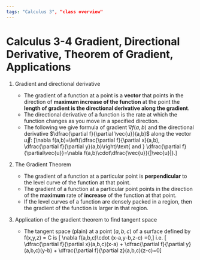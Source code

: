 ```yaml
---
tags: "Calculus 3", "class overview"
---
```

# Calculus 3-4 Gradient, Directional Derivative, Theorem of Gradient, Applications

1. Gradient and directional derivative
	* The gradient of a function at a point is a **vector** that points in the direction of **maximum increase of the function** at the point the **length of gradient is the directional derivative along the gradient**.
	* The directional derivative of a function is the rate at which the function changes as you move in a specified direction.
	* The following we give formula of gradient $\nabla f(a,b)$ and the directional derivative $\dfrac{\partial f}{\partial \vec{u}}(a,b)$ along the vector $\vec{u}$:
	\[\nabla f(a,b)=\left(\dfrac{\partial f}{\partial x}(a,b), \dfrac{\partial f}{\partial y}(a,b)\right)\text{ and } \dfrac{\partial f}{\partial\vec{u}}=\nabla f(a,b)\cdot\dfrac{\vec{u}}{|\vec{u}|}.\]

2. The Gradient Theorem
	* The gradient of a function at a particular point is **perpendicular** to the level curve of the function at that point.
	* The gradient of a function at a particular point points in the direction of the **maximum** rate of **increase** of the function at that point.
	* If the level curves of a function are densely packed in a region, then the gradient of the function is larger in that region.

3. Application of the gradient theorem to find tangent space
	* The tangent space (plain) at a point $(a,b,c)$ of a surface defined by f(x,y,z) = C is
	\[ \nabla f(a,b,c)\cdot (x-a,y-b,z-c) =0,\]
	i.e.
	\[ \dfrac{\partial f}{\partial x}(a,b,c)(x-a) + \dfrac{\partial f}{\partial y}(a,b,c)(y-b) + \dfrac{\partial f}{\partial z}(a,b,c)(z-c)=0\]